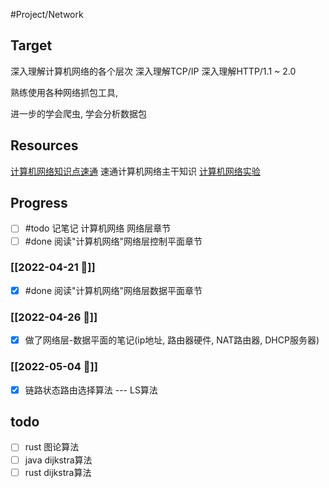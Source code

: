 #Project/Network
## Target
深入理解计算机网络的各个层次
深入理解TCP/IP
深入理解HTTP/1.1 ~ 2.0

熟练使用各种网络抓包工具,

进一步的学会爬虫, 学会分析数据包

## Resources
[计算机网络知识点速通](https://www.icourse163.org/learn/kaopei-1463813161?tid=1464659442#/learn/announce) 速通计算机网络主干知识
[计算机网络实验](https://www.icourse163.org/course/BUAA-1002744004?from=searchPage)

## Progress
- [ ] #todo 记笔记 计算机网络 网络层章节
- [ ] #done 阅读"计算机网络"网络层控制平面章节
### [[2022-04-21 📅]]
- [x] #done 阅读"计算机网络"网络层数据平面章节

### [[2022-04-26 📅]]
- [x] 做了网络层-数据平面的笔记(ip地址, 路由器硬件, NAT路由器, DHCP服务器)

### [[2022-05-04 📅]]
- [x] 链路状态路由选择算法 --- LS算法

## todo
- [ ] rust 图论算法
- [ ] java dijkstra算法
- [ ] rust dijkstra算法